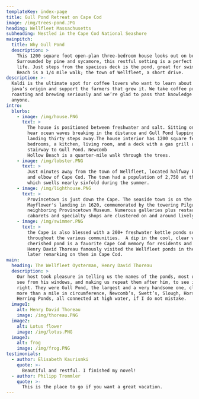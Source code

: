 ```yaml
---
templateKey: index-page
title: Gull Pond Retreat on Cape Cod
image: /img/trees-pond.JPG
heading: Wellfleet Massachusetts
subheading: Nestled in the Cape Cod National Seashore
mainpitch:
  title: Why Gull Pond
  description: >
    This 1200 square foot open-plan three-bedroom house looks out on beautiful Gull Pond. 
    Surrounded by pine and sycamore, this restful setting is a perfect retreat from city 
    life. Just steps from the spacious deck is the pond, great for swimming. Newcomb Hollow 
    Beach is a 1/4 mile walk; the town of Wellfleet, a short drive.
description: >-
  Kaldi is the ultimate spot for coffee lovers who want to learn about their
  java’s origin and support the farmers that grew it. We take coffee production,
  roasting and brewing seriously and we’re glad to pass that knowledge to
  anyone.
intro:
  blurbs:
    - image: /img/house.PNG
      text: >
        The house is positioned between freshwater and salt. Sitting on the deck you will 
        hear ocean waves breaking in the distance and Gull Pond lapping at the canoe 
        landing thirty steps away.The house interior has 1200 square feet, with three 
        bedrooms, a kitchen, living room, and a deck with a gas grill and a wooden 
        stairway to Gull Pond. Newcomb 
        Hollow Beach is a quarter-mile walk through the trees.
    - image: /img/lobster.PNG
      text: >
        Just minutes away from the town of Wellfleet, located halfway between the tip 
        and elbow of Cape Cod. The town had a population of 2,750 at the 2010 census, 
        which swells nearly sixfold during the summer.
    - image: /img/lighthouse.PNG
      text: >
        Provincetown is just down the Cape. The seaside town is on the site of the 
        Mayflower's landing in 1620, commemorated by the towering Pilgrim Monument and 
        neighboring Provincetown Museum. Numerous galleries plus restaurants, nightclubs, 
        cabarets and specialty shops are clustered on and around lively Commercial Street.
    - image: /img/swimmer.PNG
      text: >
        the Cape is also blessed with a 200+ freshwater kettle ponds scattered 
        throughout the various communities.  A dip in the cool, clear waters of a 
        cherished pond is a favorite Cape Cod memory for residents and visitors alike.  
        Henry David Thoreau famously visited the Wellfleet ponds in the mid-1800s, 
        later remarking on them in Cape Cod.
main:
  heading: The Wellfleet Oysterman, Henry David Thoreau
  description: >
    Our host took pleasure in telling us the names of the ponds, most of which we could 
    see from his windows, and making us repeat them after him, to see if we had got them 
    right. They were Gull Pond, the largest and a very handsome one, clear and deep, and 
    more than a mile in circumference, Newcomb’s, Swett’s, Slough, Horse-Leech, Round, and 
    Herring Ponds, all connected at high water, if I do not mistake.
  image1:
    alt: Henry David Thoreau
    image: /img/thoreau.PNG
  image2:
    alt: Lotus flower
    image: /img/lotus.PNG
  image3:
    alt: frog
    image: /img/frog.PNG
testimonials:
  - author: Elisabeth Kaurismki
    quote: >-
      Beautiful and restful. I finished my novel!
  - author: Philipp Trommler
    quote: >-
      This is the place to go if you want a great vacation. 
---
```

